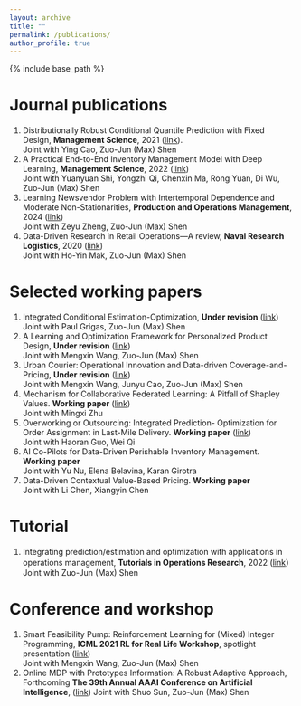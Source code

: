 ```yaml
---
layout: archive
title: ""
permalink: /publications/
author_profile: true
---
```

{% include base_path %} 

# Journal publications
1. Distributionally Robust Conditional Quantile Prediction with Fixed Design, **Management Science**, 2021 ([link](https://pubsonline.informs.org/doi/abs/10.1287/mnsc.2020.3903)).   
Joint with Ying Cao, Zuo-Jun (Max) Shen
1. A Practical End-to-End Inventory Management Model with Deep Learning, **Management Science**, 2022 ([link](https://pubsonline.informs.org/doi/full/10.1287/mnsc.2022.4564))    
Joint with Yuanyuan Shi, Yongzhi Qi, Chenxin Ma, Rong Yuan, Di Wu, Zuo-Jun (Max) Shen
1. Learning Newsvendor Problem with Intertemporal Dependence and Moderate Non-Stationarities, **Production and Operations Management**, 2024 ([link](https://journals.sagepub.com/doi/abs/10.1177/10591478241242122))                   
Joint with Zeyu Zheng, Zuo-Jun (Max) Shen   
1. Data-Driven Research in Retail Operations—A review, **Naval Research Logistics**, 2020 ([link](https://onlinelibrary.wiley.com/doi/full/10.1002/nav.21949))     
Joint with Ho-Yin Mak, Zuo-Jun (Max) Shen


# Selected working papers
1. Integrated Conditional Estimation-Optimization, **Under revision**
([link](https://arxiv.org/abs/2110.12351))    
Joint with Paul Grigas, Zuo-Jun (Max) Shen
1. A Learning and Optimization Framework for Personalized Product Design, **Under revision**
([link](https://papers.ssrn.com/sol3/papers.cfm?abstract_id=4554710))   
Joint with Mengxin Wang, Zuo-Jun (Max) Shen
1. Urban Courier: Operational Innovation and Data-driven Coverage-and-Pricing, **Under revision**
([link](https://papers.ssrn.com/sol3/papers.cfm?abstract_id=3678317))      
Joint with Mengxin Wang, Junyu Cao, Zuo-Jun (Max) Shen
1. Mechanism for Collaborative Federated Learning: A Pitfall of Shapley Values. **Working paper**
([link](https://arxiv.org/abs/2403.04753))           
Joint with Mingxi Zhu
1. Overworking or Outsourcing: Integrated Prediction- Optimization for Order Assignment in Last-Mile Delivery. **Working paper**
([link](https://papers.ssrn.com/sol3/papers.cfm?abstract_id=5054050))       
Joint with Haoran Guo, Wei Qi
1. AI Co-Pilots for Data-Driven Perishable Inventory Management. **Working paper**               
Joint with Yu Nu, Elena Belavina, Karan Girotra
1. Data-Driven Contextual Value-Based Pricing. **Working paper**            
Joint with Li Chen, Xiangyin Chen


# Tutorial
1. Integrating prediction/estimation and optimization with applications in operations management, **Tutorials in Operations Research**, 2022 ([link](https://pubsonline.informs.org/doi/abs/10.1287/educ.2022.0249)）     
Joint with Zuo-Jun (Max) Shen

# Conference and workshop
1. Smart Feasibility Pump: Reinforcement Learning for (Mixed) Integer Programming, **ICML 2021 RL for Real Life Workshop**, spotlight presentation ([link](https://arxiv.org/abs/2102.09663))    
Joint with Mengxin Wang, Zuo-Jun (Max) Shen
1. Online MDP with Prototypes Information: A Robust Adaptive Approach, Forthcoming **The 39th Annual AAAI Conference on Artificial Intelligence**, ([link](https://arxiv.org/abs/2412.14075))
Joint with Shuo Sun, Zuo-Jun (Max) Shen



<!-- {% if author.googlescholar %}
  You can also find my articles on <u><a href="{{author.googlescholar}}">my Google Scholar profile</a>.</u>
{% endif %}

{% include base_path %}

{% for post in site.publications reversed %}
  {% include archive-single.html %}
{% endfor %}
 -->

